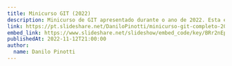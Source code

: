 ```yaml
---
title: Minicurso GIT (2022)
description: Minicurso de GIT apresentado durante o ano de 2022. Esta é a versão completa da apresentação.
link: https://pt.slideshare.net/DaniloPinotti/minicurso-git-completo-2022
embed_link: https://www.slideshare.net/slideshow/embed_code/key/BRr2nEpyCXoPMs
publishedAt: 2022-11-12T21:00:00
author:
  name: Danilo Pinotti
---
```


